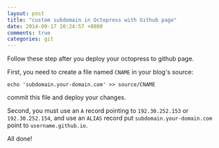 ```yaml
---
layout: post
title: "custom subdomain in Octopress with Github page"
date: 2014-09-17 20:24:57 +0800
comments: true
categories: git
---
```

Follow these step after you deploy your octopress to github page.

First, you need to create a file named ``` CNAME ``` in your blog's source:
```
echo 'subdomain.your-domain.com' >> source/CNAME
```
commit this file and deploy your changes.

Second, you must use an ```A``` record pointing to ```192.30.252.153``` or ```192.30.252.154```, and use an ```ALIAS``` record put ```subdomain.your-domain.com``` point to ```username.github.io```.

All done!
